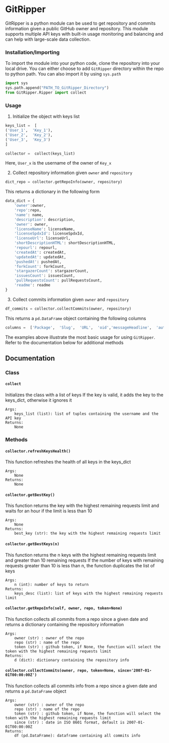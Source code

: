 
# GitRipper

GitRipper is a python module can be used to get repository and commits information given a public GitHub owner and repository. This module supports multiple API keys with built-in usage monitoring and balancing and can help with large-scale data collection.

### Installation/Importing
To import the module into your python code, clone the repository into your local drive. You can either choose to add `GitRipper` directory within the repo to python path. You can also import it by using `sys.path`

```python
import sys
sys.path.append("PATH_TO_GitRipper_Directory")
from GitRipper.Ripper import collect
```

### Usage

1. Initialize the object with keys list
```python
keys_list =  [
('User_1',  'Key_1'),
('User_2',  'Key_2'),
('User_3',  'Key_3')
]

collector =  collect(keys_list)
```
Here, `User_x` is the username of the owner of `Key_x`

2. Collect repository information given `owner` and `repository`
```python
dict_repo = collector.getRepoInfo(owner, repository)
```

This returns a dictionary in the following form

```python
data_dict = {
	'owner':owner,
	'repo':repo,
	'name': name,
	'description': description,
	'owner': owner,
	'licenseName': licenseName,
	'licenseSpdxId': licenseSpdxId,
	'licenseUrl': licenseUrl,
	'shortDescriptionHTML': shortDescriptionHTML,
	'repourl': repourl,
	'createdAt': createdAt,
	'updatedAt': updatedAt,
	'pushedAt': pushedAt,
	'forkCount': forkCount,
	'stargazerCount': stargazerCount,
	'issuesCount': issuesCount,
	'pullRequestsCount': pullRequestsCount,
	'readme': readme
}
```
3. Collect commits information given `owner` and `repository`

```python
df_commits = collector.collectCommits(owner, repository)
```
This returns a `pd.DataFrame` object containing the following columns

```python
columns =  ['Package',  'Slug',  'URL',  'oid','messageHeadline',  'author_name',  'author_email',  'author_user_login',  'author_user_location',  'author_user_company',  'author_user_pronouns',  'author_user_bio',  'author_user_websiteUrl',  'author_user_twitterUsername',  'author_date',  'additions',  'deletions']
```
The examples above illustrate the most basic usage for using `GitRipper`. Refer to the documentation below for additional methods 

## Documentation

### Class

#### `collect`

Initializes the class with a list of keys If the key is valid, it adds the key to the keys_dict, otherwise it ignores it

	Args:
		keys_list (list): list of tuples containing the username and the API key
	Returns:
		None

  

### Methods

#### `collector.refreshKeysHealth()`

This function refreshes the health of all keys in the keys_dict

	Args:
		None
	Returns:
		None

  

#### `collector.getBestKey()`

This function returns the key with the highest remaining requests limit and waits for an hour if the limit is less than 10

	Args:	
		None
	Returns:
		best_key (str): the key with the highest remaining requests limit

  

#### `collector.getBestKeys(n)`

This function returns the n keys with the highest remaining requests limit and greater than 10 remaining requests If the number of keys with remaining requests greater than 10 is less than n, the function duplicates the list of keys

	Args:
		n (int): number of keys to return
	Returns:
		keys_desc (list): list of keys with the highest remaining requests limit

#### `collector.getRepoInfo(self, owner, repo, token=None)`
This function collects all commits from a repo since a given date and returns a dictionary containing the repository information

	Args: 
		owner (str) : owner of the repo 
		repo (str) : name of the repo 
		token (str) : github token, if None, the function will select the token with the highest remaining requests limit 
	Returns: 
		d (dict): dictionary containing the repository info

#### `collector.collectCommits(owner, repo, token=None, since='2007-01-01T00:00:00Z')`

This function collects all commits info from a repo since a given date and returns a `pd.DataFrame` object

	Args:
		owner (str) : owner of the repo
		repo (str) : name of the repo
		token (str) : github token, if None, the function will select the token with the highest remaining requests limit
		since (str) : date in ISO 8601 format, default is 2007-01-01T00:00:00Z
	Returns:
		df (pd.DataFrame): dataframe containing all commits info

